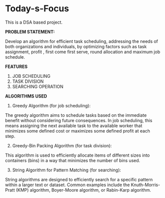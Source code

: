 # Today-s-Focus
This is a DSA based project.

**PROBLEM STATEMENT:**

Develop an algorithm for efficient task scheduling, addressing the needs of both
organizations and individuals, by optimizing factors such as task assignment,
profit , first come first serve, round allocation and maximum job schedule.

**FEATURES**

1. JOB SCHEDULING
2. TASK DIVISION
3. SEARCHING OPERATION
   
**ALGORITHMS USED**
1. Greedy Algorithm (for job scheduling):
   
The greedy algorithm aims to schedule tasks based on the
immediate benefit without considering future consequences. In job scheduling,
this means assigning the next available task to the available worker that
minimizes some defined cost or maximizes some defined profit at each step.

2. Greedy-Bin Packing Algorithm (for task division):
   
This algorithm is used to efficiently allocate items of different
sizes into containers (bins) in a way that minimizes the number of bins used.

3. String Algorithm for Pattern Matching (for searching):

 String algorithms are designed to efficiently search for a
specific pattern within a larger text or dataset. Common examples include the
Knuth-Morris-Pratt (KMP) algorithm, Boyer-Moore algorithm, or Rabin-Karp
algorithm.
